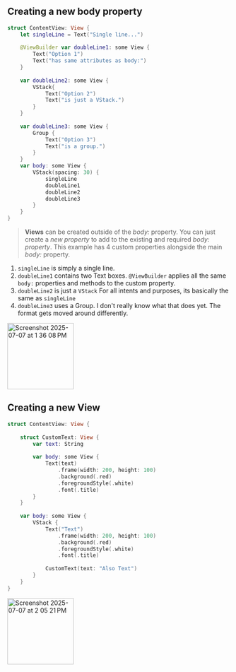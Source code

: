 ## Creating a new body property
```swift
struct ContentView: View {
    let singleLine = Text("Single line...")
    
    @ViewBuilder var doubleLine1: some View {
        Text("Option 1")
        Text("has same attributes as body:")
    }
    
    var doubleLine2: some View {
        VStack{
            Text("Option 2")
            Text("is just a VStack.")
        }
    }
    
    var doubleLine3: some View {
        Group {
            Text("Option 3")
            Text("is a group.")
        }
    }
    var body: some View {
        VStack(spacing: 30) {
            singleLine
            doubleLine1
            doubleLine2
            doubleLine3
        }
    }
}
```
> **Views** can be created outside of the *body:* property. You can just create a *new property* to add to the existing and required *body: property*. This example has 4 custom properties alongside the main *body:* property.
1. `singleLine` is simply a single line.
2. `doubleLine1` contains two Text boxes. `@ViewBuilder` applies all the same `body:` properties and methods to the custom property.
3. `doubleLine2` is just a `VStack` For all intents and purposes, its basically the same as `singleLine`
4. `doubleLine3` uses a Group. I don't really know what that does yet. The format gets moved around differently.
<img width="150" alt="Screenshot 2025-07-07 at 1 36 08 PM" src="https://github.com/user-attachments/assets/f9492e70-5271-42fc-b969-6009ffa6913f" />

## Creating a new View

```swift
struct ContentView: View {
    
    struct CustomText: View {
        var text: String
        
        var body: some View {
            Text(text)
                .frame(width: 200, height: 100)
                .background(.red)
                .foregroundStyle(.white)
                .font(.title)
        }
    }
    
    var body: some View {
        VStack {
            Text("Text")
                .frame(width: 200, height: 100)
                .background(.red)
                .foregroundStyle(.white)
                .font(.title)
            
            CustomText(text: "Also Text")
        }
    }
}
```

<img width="150" alt="Screenshot 2025-07-07 at 2 05 21 PM" src="https://github.com/user-attachments/assets/618c766f-cea8-4439-a50a-96a53cf35e6e" />
